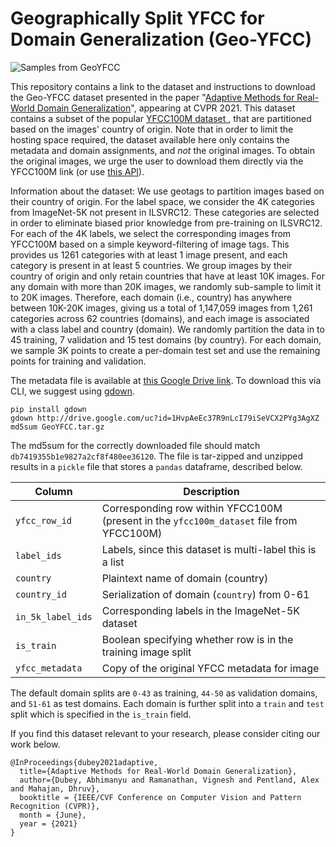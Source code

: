 # Geographically Split YFCC for Domain Generalization (Geo-YFCC)
![Samples from GeoYFCC](header.png "Samples from GeoYFCC")

This repository contains a link to the dataset and instructions to download the Geo-YFCC dataset presented in the paper "[Adaptive Methods for Real-World Domain Generalization](https://arxiv.org/pdf/2103.15796.pdf)", appearing at CVPR 2021. This dataset contains a subset of the popular [YFCC100M dataset ](http://projects.dfki.uni-kl.de/yfcc100m/), that are partitioned based on the images' country of origin. Note that in order to limit the hosting space required, the dataset available here only contains the metadata and domain assignments, and *not* the original images. To obtain the original images, we urge the user to download them directly via the YFCC100M link (or use [this API](https://pypi.org/project/yfcc100m/)). 

Information about the dataset: We use geotags to partition images based on their country of origin. For the label space, we consider the 4K categories from ImageNet-5K not present in ILSVRC12. These categories are selected in order to eliminate biased prior knowledge from pre-training on ILSVRC12. For each of the 4K labels, we select the corresponding images from YFCC100M based on a simple keyword-filtering of image tags. This provides us 1261 categories with at least 1 image present, and each category is present in at least 5 countries. We group images by their country of origin and only retain countries that have at least 10K images. For any domain with more than 20K images, we randomly sub-sample to limit it to 20K images. Therefore, each domain (i.e., country) has anywhere between 10K-20K images, giving us a total of 1,147,059 images from 1,261 categories across 62 countries (domains), and each image is associated with a class label and country
(domain). We randomly partition the data in to 45 training, 7 validation and 15 test domains (by country). For each domain, we sample 3K points to create a per-domain test set and use the remaining points for training and validation.

The metadata file is available at [this Google Drive link](https://drive.google.com/file/d/1HvpAeEc37R9nLcI79iSeVCX2PYg3AgXZ/view?usp=sharing). To download this via CLI, we suggest using [gdown](https://pypi.org/project/gdown/). 
```
pip install gdown
gdown http://drive.google.com/uc?id=1HvpAeEc37R9nLcI79iSeVCX2PYg3AgXZ
md5sum GeoYFCC.tar.gz
```
The md5sum for the correctly downloaded file should match `db7419355b1e9827a2cf8f480ee36120`. The file is tar-zipped and unzipped results in a `pickle` file that stores a `pandas` dataframe, described below.

| Column | Description |
| ----------- | ----------- |
| `yfcc_row_id` | Corresponding row within YFCC100M (present in the `yfcc100m_dataset` file from YFCC100M) |
| `label_ids` | Labels, since this dataset is multi-label this is a list |
| `country` | Plaintext name of domain (country) |
| `country_id`| Serialization of domain (`country`) from 0-61 |
| `in_5k_label_ids` | Corresponding labels in the ImageNet-5K dataset |
| `is_train` | Boolean specifying whether row is in the training image split |
| `yfcc_metadata` | Copy of the original YFCC metadata for image |

The default domain splits are `0-43` as training, `44-50` as validation domains, and `51-61` as test domains. Each domain is further split into a `train` and `test` split which is specified in the `is_train` field.

If you find this dataset relevant to your research, please consider citing our work below.
```
@InProceedings{dubey2021adaptive,
  title={Adaptive Methods for Real-World Domain Generalization},
  author={Dubey, Abhimanyu and Ramanathan, Vignesh and Pentland, Alex and Mahajan, Dhruv},
  booktitle = {IEEE/CVF Conference on Computer Vision and Pattern Recognition (CVPR)},
  month = {June},
  year = {2021}
}
```

